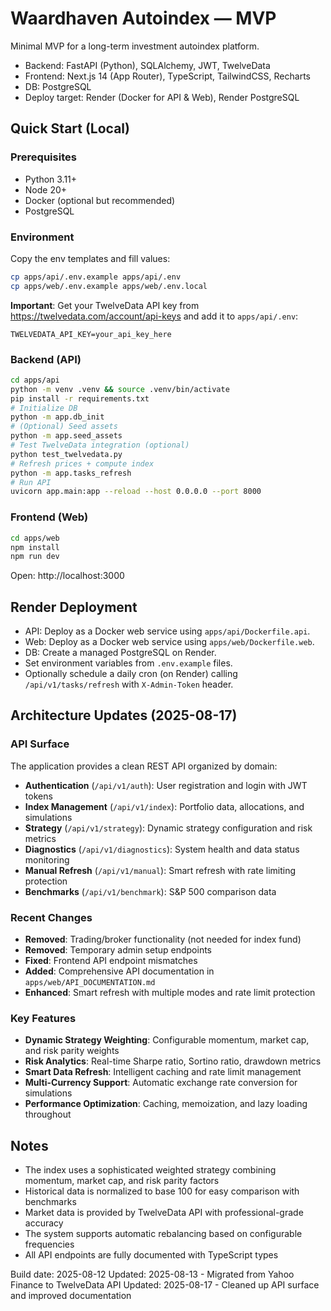 # Waardhaven Autoindex — MVP

Minimal MVP for a long-term investment autoindex platform.

- Backend: FastAPI (Python), SQLAlchemy, JWT, TwelveData
- Frontend: Next.js 14 (App Router), TypeScript, TailwindCSS, Recharts
- DB: PostgreSQL
- Deploy target: Render (Docker for API & Web), Render PostgreSQL

## Quick Start (Local)

### Prerequisites
- Python 3.11+
- Node 20+
- Docker (optional but recommended)
- PostgreSQL

### Environment
Copy the env templates and fill values:
```bash
cp apps/api/.env.example apps/api/.env
cp apps/web/.env.example apps/web/.env.local
```

**Important**: Get your TwelveData API key from https://twelvedata.com/account/api-keys and add it to `apps/api/.env`:
```
TWELVEDATA_API_KEY=your_api_key_here
```

### Backend (API)
```bash
cd apps/api
python -m venv .venv && source .venv/bin/activate
pip install -r requirements.txt
# Initialize DB
python -m app.db_init
# (Optional) Seed assets
python -m app.seed_assets
# Test TwelveData integration (optional)
python test_twelvedata.py
# Refresh prices + compute index
python -m app.tasks_refresh
# Run API
uvicorn app.main:app --reload --host 0.0.0.0 --port 8000
```

### Frontend (Web)
```bash
cd apps/web
npm install
npm run dev
```

Open: http://localhost:3000

## Render Deployment

- API: Deploy as a Docker web service using `apps/api/Dockerfile.api`.
- Web: Deploy as a Docker web service using `apps/web/Dockerfile.web`.
- DB: Create a managed PostgreSQL on Render.
- Set environment variables from `.env.example` files.
- Optionally schedule a daily cron (on Render) calling `/api/v1/tasks/refresh` with `X-Admin-Token` header.

## Architecture Updates (2025-08-17)

### API Surface
The application provides a clean REST API organized by domain:
- **Authentication** (`/api/v1/auth`): User registration and login with JWT tokens
- **Index Management** (`/api/v1/index`): Portfolio data, allocations, and simulations
- **Strategy** (`/api/v1/strategy`): Dynamic strategy configuration and risk metrics
- **Diagnostics** (`/api/v1/diagnostics`): System health and data status monitoring
- **Manual Refresh** (`/api/v1/manual`): Smart refresh with rate limiting protection
- **Benchmarks** (`/api/v1/benchmark`): S&P 500 comparison data

### Recent Changes
- **Removed**: Trading/broker functionality (not needed for index fund)
- **Removed**: Temporary admin setup endpoints
- **Fixed**: Frontend API endpoint mismatches
- **Added**: Comprehensive API documentation in `apps/web/API_DOCUMENTATION.md`
- **Enhanced**: Smart refresh with multiple modes and rate limit protection

### Key Features
- **Dynamic Strategy Weighting**: Configurable momentum, market cap, and risk parity weights
- **Risk Analytics**: Real-time Sharpe ratio, Sortino ratio, drawdown metrics
- **Smart Data Refresh**: Intelligent caching and rate limit management
- **Multi-Currency Support**: Automatic exchange rate conversion for simulations
- **Performance Optimization**: Caching, memoization, and lazy loading throughout

## Notes

- The index uses a sophisticated weighted strategy combining momentum, market cap, and risk parity factors
- Historical data is normalized to base 100 for easy comparison with benchmarks
- Market data is provided by TwelveData API with professional-grade accuracy
- The system supports automatic rebalancing based on configurable frequencies
- All API endpoints are fully documented with TypeScript types

Build date: 2025-08-12
Updated: 2025-08-13 - Migrated from Yahoo Finance to TwelveData API
Updated: 2025-08-17 - Cleaned up API surface and improved documentation

